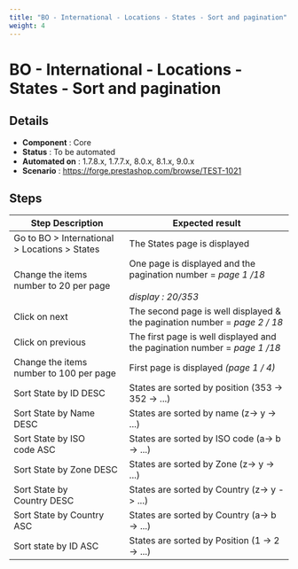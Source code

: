 ```yaml
---
title: "BO - International - Locations - States - Sort and pagination"
weight: 4
---
```


# BO - International - Locations - States - Sort and pagination
## Details
* **Component** : Core
* **Status** : To be automated
* **Automated on** : 1.7.8.x, 1.7.7.x, 8.0.x, 8.1.x, 9.0.x
* **Scenario** : https://forge.prestashop.com/browse/TEST-1021

## Steps
| Step Description | Expected result |
| ----- | ----- |
| Go to BO > International > Locations > States | The States page is displayed |
| Change the items number to 20 per page | One page is displayed and the pagination number = _page 1 /18_<br><br>_display : 20/353_ |
| Click on next | The second page is well displayed & the pagination number = _page 2 / 18_ |
| Click on previous | The first page is well displayed and the pagination number = _page 1 /18_ |
| Change the items number to 100 per page | First page is displayed _(page 1 / 4)_ |
| Sort State by ID DESC | States are sorted by position (353 -> 352 -> ...) |
| Sort State by Name DESC | States are sorted by name (z-> y -> ...) |
| Sort State by ISO code ASC | States are sorted by ISO code (a-> b -> ...) |
| Sort State by Zone DESC | States are sorted by Zone (z-> y -> ...) |
| Sort State by Country DESC | States are sorted by Country (z-> y -> ...) |
| Sort State by Country ASC | States are sorted by Country (a-> b -> ...) |
| Sort state by ID ASC | States are sorted by Position (1 -> 2 -> ...) |
